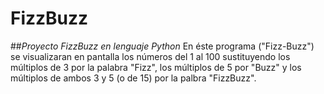 # **FizzBuzz**
##_Proyecto FizzBuzz en lenguaje Python_
En éste programa ("Fizz-Buzz") se visualizaran en pantalla los números del 1 al 100 sustituyendo los múltiplos de 3 por la palabra "Fizz", los múltiplos de 5 por "Buzz" y los múltiplos de ambos 3 y 5 (o de 15) por la palbra "FizzBuzz".
